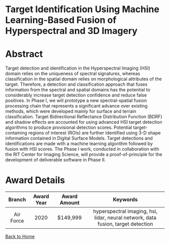 
Target Identification Using Machine Learning-Based Fusion of Hyperspectral and 3D Imagery
=========================================================================================

# Abstract


Target detection and identification in the Hyperspectral Imaging (HSI) domain relies on the uniqueness of spectral signatures, whereas classification in the spatial domain relies on morphological attributes of the target. Therefore, a detection and classification approach that fuses information from the spectral and spatial domains has the potential to considerably increase target detection confidence and reduce false positives. In Phase I, we will prototype a new spectral-spatial fusion processing chain that represents a significant advance over existing methods, which were developed mainly for surface and terrain classification. Target Bidirectional Reflectance Distribution Function (BDRF) and shadow effects are accounted for using advanced HSI target detection algorithms to produce provisional detection scores. Potential target-containing regions of interest (ROIs) are further identified using 3-D shape information contained in Digital Surface Models. Target detections and identifications are made with a machine learning algorithm followed by fusion with HSI scores. The Phase I work, conducted in collaboration with the RIT Center for Imaging Science, will provide a proof-of-principle for the development of deliverable software in Phase II.  

# Award Details

|Branch|Award Year|Award Amount|Keywords|
| :---: | :---: | :---: | :---: |
|Air Force|2020|$149,999|hyperspectral imaging, hsi, lidar, neural network, data fusion, target detection|
  
  


[Back to Home](https://github.com/chrischow/dod_sbir_awards/Reports/DJ/#1564)
